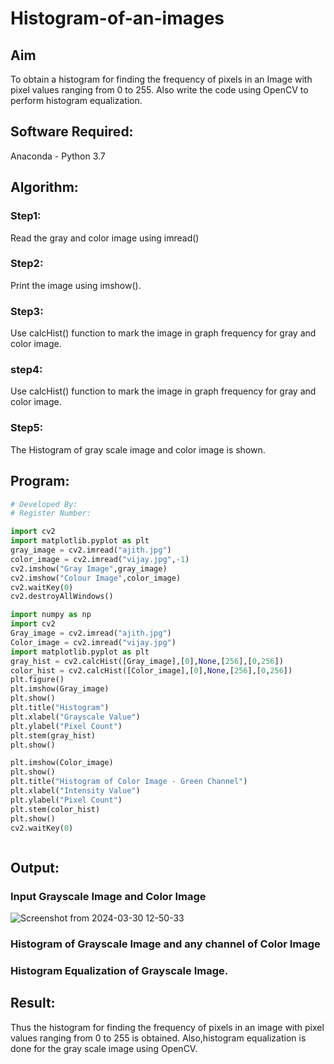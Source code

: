 # Histogram-of-an-images
## Aim
To obtain a histogram for finding the frequency of pixels in an Image with pixel values ranging from 0 to 255. Also write the code using OpenCV to perform histogram equalization.

## Software Required:
Anaconda - Python 3.7

## Algorithm:
### Step1:
Read the gray and color image using imread()

### Step2:
Print the image using imshow().



### Step3:
Use calcHist() function to mark the image in graph frequency for gray and color image.

### step4:
Use calcHist() function to mark the image in graph frequency for gray and color image.

### Step5:
The Histogram of gray scale image and color image is shown.


## Program:
```python
# Developed By: 
# Register Number: 

import cv2
import matplotlib.pyplot as plt
gray_image = cv2.imread("ajith.jpg")
color_image = cv2.imread("vijay.jpg",-1)
cv2.imshow("Gray Image",gray_image)
cv2.imshow("Colour Image",color_image)
cv2.waitKey(0)
cv2.destroyAllWindows()

import numpy as np
import cv2
Gray_image = cv2.imread("ajith.jpg")
Color_image = cv2.imread("vijay.jpg")
import matplotlib.pyplot as plt
gray_hist = cv2.calcHist([Gray_image],[0],None,[256],[0,256])
color_hist = cv2.calcHist([Color_image],[0],None,[256],[0,256])
plt.figure()
plt.imshow(Gray_image)
plt.show()
plt.title("Histogram")
plt.xlabel("Grayscale Value")
plt.ylabel("Pixel Count")
plt.stem(gray_hist)
plt.show()

plt.imshow(Color_image)
plt.show()
plt.title("Histogram of Color Image - Green Channel")
plt.xlabel("Intensity Value")
plt.ylabel("Pixel Count")
plt.stem(color_hist)
plt.show()
cv2.waitKey(0)



```
## Output:
### Input Grayscale Image and Color Image
![Screenshot from 2024-03-30 12-50-33](https://github.com/syedmokthiyar/Histogram-of-an-images/assets/118787294/439abf3e-3fbd-4bc7-8937-8b389280295b)



### Histogram of Grayscale Image and any channel of Color Image



### Histogram Equalization of Grayscale Image.




## Result: 
Thus the histogram for finding the frequency of pixels in an image with pixel values ranging from 0 to 255 is obtained. Also,histogram equalization is done for the gray scale image using OpenCV.
